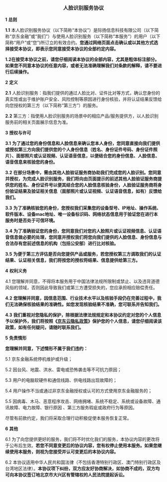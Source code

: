 ### <div align=center>  人脸识别服务协议</div>



**1**        **总则**

**1.1**     本人脸识别服务协议（以下简称“本协议”）是际扬信息科技有限公司（以下简称“京东金融”或“我们”）与使用人脸识别服务（以下简称“本服务”）的用户（以下简称“用户”或“您”)所订立的有效合约。**您通过网络页面点击确认或以其他方式选择接受本协议，即表示您同意接受本协议的全部约定内容。**

**1.2在接受本协议之前，请您仔细阅读本协议的全部内容，尤其是粗体标注部分。如果您不同意本协议的任意内容，或者无法准确理解我们对条款的解释，请不要进行后续操作。** 

**2**        **定义**

**2.1**     人脸识别服务：指我们提供的通过人脸比对、证件比对等方式，确认您身份的真实性或出于维护账户安全、风险控制等原因进行身份核验，并将认证结果反馈给向您授权的第三方（以下简称“第三方”）的服务。

**2.2**     第三方：指使用人脸识别服务的场景中的相应产品/服务提供方，以人脸识别服务前的相关页面展示信息为准。 

**3**        **授权与许可**

**3.1**     **为了通过您的身份信息和人脸信息来确认您本人身份，您同意直接向我们提供或授权第三方向我们提供您的个人身份信息（姓名、身份证件号码、身份证件照片）、面部照片或认证视频、认证语音信息，以便结合您的身份信息、人脸信息、语音信息来核验您的身份。**

**3.2**     **在部分场景中，需由其他人脸验证服务商协助我们完成您的人脸识别。您同意并授权，为完成人脸识别服务，我们将向由页面提示的前述其他人脸验证服务商提供您的姓名、身份证件号以便其结合您的人脸信息核验身份，人脸验证服务商将身份验证结果及验证相关信息（面部照片或认证视频、认证语音信息，如有）反馈给我们。**

**3.3**     **为了准确核验您的身份，您授权我们采集您的设备型号、IP地址、操作系统、软件版本、设备mac地址、唯一设备标识码、网络状态信息用于验证您在进行本服务时是否处于可信环境。**

**3.4**     **为了准确验证您的身份，您同意我们对您的人脸照片或认证视频信息、认证语音信息做必要的处理，您同意并授权我们将您向我们提供的人脸信息、身份信息与合法存有您前述信息的机构（包括公安部）进行比对核验。**

**3.5**     **为便于第三方评估是否向您提供产品或服务，若您授权第三方调取我们的认证结果、认证相关信息，我们将按您的授权将结果、信息提供给第三方。** 

**4**        **权利义务**

4.1     您理解并同意，不得将本服务用于中国法律法规所限制或禁止、以及违背道德风俗的领域，否则因此导致我们或第三方遭受损失的，您应承担相应赔偿责任。

**4.2**     **您理解并同意，因信息范围、行业技术水平以及核验手段仍在完善过程中，我们无法确保核验结果的准确性。如您发现核验结果不准确，您可联系并告知我们。**

**4.3**     **我们重视对您隐私的保护，除根据法律法规规定和本协议约定对您的个人信息予以保护外，我们将按照《**[**京东云隐私政策**](https://docs.jdcloud.com/cn/platform-agreement/privacy-policy)**》保护您的个人信息，请您仔细阅读该政策，如有任何疑问，请随时联系我们。** 

**5**        **免责情形**

**您理解并同意，下述情形不属于我们违约：**

5.1     京东金融系统停机维护或升级；

5.2     因台风、地震、洪水、雷电或恐怖袭击等不可抗力原因；

5.3     用户的电脑软硬件和通信线路、供电线路出现故障的；

5.4     用户操作不当或通过非京东金融授权或认可的方式使用京东金融服务的；

5.5     因病毒、木马、恶意程序攻击、网络拥堵、系统不稳定、系统或设备故障、通讯故障、电力故障、银行原因 、第三方服务瑕疵或政府行为等原因。

尽管有前款约定，我们将采取合理行动积极促使本服务恢复正常。 

**6**        **其他**

6.1     为了向您提供更好的服务，我们将不时优化我们的服务，本协议内容的更改将于公布后生效。**若您不同意变更后的协议内容，您有权停止使用本服务。如果您继续使用本服务，则视为您接受并认可变更后的本协议内容。**

6.2     本协议适用中华人民共和国法律（不包括香港特别行政区、澳门特别行政区及台湾地区法律）。**本协议项下纠纷，双方应友好协商解决，如协商不成的，双方均可向本协议签订地北京市大兴区有管辖权的人民法院提起诉讼。**

